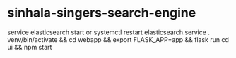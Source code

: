 # sinhala-singers-search-engine

service elasticsearch start or systemctl restart elasticsearch.service
. venv/bin/activate && cd webapp && export FLASK_APP=app && flask run
cd ui && npm start


